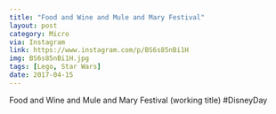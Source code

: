 ```yaml
---
title: "Food and Wine and Mule and Mary Festival"
layout: post
category: Micro
via: Instagram
link: https://www.instagram.com/p/BS6s85nBi1H
img: BS6s85nBi1H.jpg
tags: [Lego, Star Wars]
date: 2017-04-15
---
```

Food and Wine and Mule and Mary Festival (working title) #DisneyDay